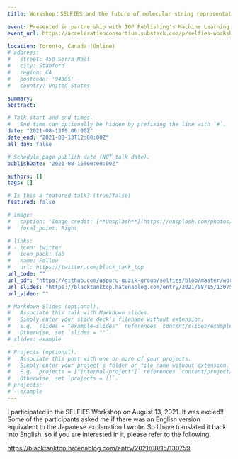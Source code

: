 ```yaml
---
title: Workshop：SELFIES and the future of molecular string representations

event: Presented in partnership with IOP Publishing's Machine Learning Science & Technology journal and the Acceleration Consortium (Workshop)
event_url: https://accelerationconsortium.substack.com/p/selfies-workshop-aug-13

location: Toronto, Canada (Online)
# address:
#   street: 450 Serra Mall
#   city: Stanford
#   region: CA
#   postcode: '94305'
#   country: United States

summary: 
abstract: 

# Talk start and end times.
#   End time can optionally be hidden by prefixing the line with `#`.
date: "2021-08-13T9:00:00Z"
date_end: "2021-08-13T12:00:00Z"
all_day: false

# Schedule page publish date (NOT talk date).
publishDate: "2021-08-15T00:00:00Z"

authors: []
tags: []

# Is this a featured talk? (true/false)
featured: false

# image:
#   caption: 'Image credit: [**Unsplash**](https://unsplash.com/photos/bzdhc5b3Bxs)'
#   focal_point: Right

# links:
# - icon: twitter
#   icon_pack: fab
#   name: Follow
#   url: https://twitter.com/black_tank_top
url_code: ""
url_pdf: "https://github.com/aspuru-guzik-group/selfies/blob/master/workshop2021/SELFIES_working_groups.pdf"
url_slides: "https://blacktanktop.hatenablog.com/entry/2021/08/15/130759"
url_video: ""

# Markdown Slides (optional).
#   Associate this talk with Markdown slides.
#   Simply enter your slide deck's filename without extension.
#   E.g. `slides = "example-slides"` references `content/slides/example-slides.md`.
#   Otherwise, set `slides = ""`.
# slides: example

# Projects (optional).
#   Associate this post with one or more of your projects.
#   Simply enter your project's folder or file name without extension.
#   E.g. `projects = ["internal-project"]` references `content/project/deep-learning/index.md`.
#   Otherwise, set `projects = []`.
# projects:
# - example
---
```


I participated in the SELFIES Workshop on August 13, 2021. It was excied!! Some of the participants asked me if there was an English version equivalent to the Japanese explanation I wrote. So I have translated it back into English. so if you are interested in it, please refer to the following.

https://blacktanktop.hatenablog.com/entry/2021/08/15/130759

<!-- {{% callout note %}}
Click on the **Slides** button above to view the built-in slides feature.
{{% /callout %}} -->

<!-- Slides can be added in a few ways:

- **Create** slides using Wowchemy's [*Slides*](https://wowchemy.com/docs/managing-content/#create-slides) feature and link using `slides` parameter in the front matter of the talk file
- **Upload** an existing slide deck to `static/` and link using `url_slides` parameter in the front matter of the talk file
- **Embed** your slides (e.g. Google Slides) or presentation video on this page using [shortcodes](https://wowchemy.com/docs/writing-markdown-latex/).

Further event details, including [page elements](https://wowchemy.com/docs/writing-markdown-latex/) such as image galleries, can be added to the body of this page. -->
